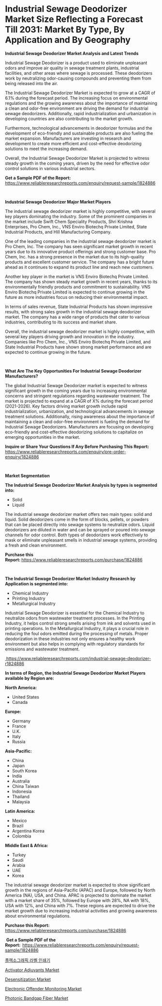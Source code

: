 <p><h1>Industrial Sewage Deodorizer Market Size Reflecting a Forecast Till 2031: Market By Type, By Application and By Geography</h1></p><p><strong>Industrial Sewage Deodorizer Market Analysis and Latest Trends</strong></p>
<p><p>Industrial Sewage Deodorizer is a product used to eliminate unpleasant odors and improve air quality in sewage treatment plants, industrial facilities, and other areas where sewage is processed. These deodorizers work by neutralizing odor-causing compounds and preventing them from being released into the air.</p><p>The Industrial Sewage Deodorizer Market is expected to grow at a CAGR of 6.1% during the forecast period. The increasing focus on environmental regulations and the growing awareness about the importance of maintaining a clean and odor-free environment are driving the demand for industrial sewage deodorizers. Additionally, rapid industrialization and urbanization in developing countries are also contributing to the market growth.</p><p>Furthermore, technological advancements in deodorizer formulas and the development of eco-friendly and sustainable products are also fueling the market expansion. Manufacturers are investing in research and development to create more efficient and cost-effective deodorizing solutions to meet the increasing demand.</p><p>Overall, the Industrial Sewage Deodorizer Market is projected to witness steady growth in the coming years, driven by the need for effective odor control solutions in various industrial sectors.</p></p>
<p><strong>Get a Sample PDF of the Report:&nbsp;</strong> <a href="https://www.reliableresearchreports.com/enquiry/request-sample/1824886">https://www.reliableresearchreports.com/enquiry/request-sample/1824886</a></p>
<p>&nbsp;</p>
<p><strong>Industrial Sewage Deodorizer Major Market Players</strong></p>
<p><p>The industrial sewage deodorizer market is highly competitive, with several key players dominating the industry. Some of the prominent companies in the market include Swift Chem Speciality Products, Shri Krishna Enterprises, Pro Chem, Inc., VNS Enviro Biotechq Private Limited, State Industrial Products, and Hill Manufacturing Company.</p><p>One of the leading companies in the industrial sewage deodorizer market is Pro Chem, Inc. The company has seen significant market growth in recent years due to its innovative product offerings and strong customer base. Pro Chem, Inc. has a strong presence in the market due to its high-quality products and excellent customer service. The company has a bright future ahead as it continues to expand its product line and reach new customers.</p><p>Another key player in the market is VNS Enviro Biotechq Private Limited. The company has shown steady market growth in recent years, thanks to its environmentally friendly products and commitment to sustainability. VNS Enviro Biotechq Private Limited is expected to continue growing in the future as more industries focus on reducing their environmental impact.</p><p>In terms of sales revenue, State Industrial Products has shown impressive results, with strong sales growth in the industrial sewage deodorizer market. The company has a wide range of products that cater to various industries, contributing to its success and market share.</p><p>Overall, the industrial sewage deodorizer market is highly competitive, with several key players driving growth and innovation in the industry. Companies like Pro Chem, Inc., VNS Enviro Biotechq Private Limited, and State Industrial Products have shown strong market performance and are expected to continue growing in the future.</p></p>
<p>&nbsp;</p>
<p><strong>What Are The Key Opportunities For Industrial Sewage Deodorizer Manufacturers?</strong></p>
<p><p>The global Industrial Sewage Deodorizer market is expected to witness significant growth in the coming years due to increasing environmental concerns and stringent regulations regarding wastewater treatment. The market is projected to expand at a CAGR of X% during the forecast period (2021-2026). Key factors driving market growth include rapid industrialization, urbanization, and technological advancements in sewage treatment solutions. Additionally, rising awareness about the importance of maintaining a clean and odor-free environment is fueling the demand for Industrial Sewage Deodorizers. Manufacturers are focusing on developing eco-friendly and cost-effective deodorizing solutions to capitalize on emerging opportunities in the market.</p></p>
<p><strong>Inquire or Share Your Questions If Any Before Purchasing This Report:</strong> <a href="https://www.reliableresearchreports.com/enquiry/pre-order-enquiry/1824886">https://www.reliableresearchreports.com/enquiry/pre-order-enquiry/1824886</a></p>
<p>&nbsp;</p>
<p><strong>Market Segmentation</strong></p>
<p><strong>The Industrial Sewage Deodorizer Market Analysis by types is segmented into:</strong></p>
<p><ul><li>Solid</li><li>Liquid</li></ul></p>
<p><p>The industrial sewage deodorizer market offers two main types: solid and liquid. Solid deodorizers come in the form of blocks, pellets, or powders that can be placed directly into sewage systems to neutralize odors. Liquid deodorizers are diluted in water and can be sprayed or poured into sewage channels for odor control. Both types of deodorizers work effectively to mask or eliminate unpleasant smells in industrial sewage systems, providing a fresh and clean environment.</p></p>
<p><strong>Purchase this Report:&nbsp;</strong><a href="https://www.reliableresearchreports.com/purchase/1824886">https://www.reliableresearchreports.com/purchase/1824886</a></p>
<p>&nbsp;</p>
<p><strong>The Industrial Sewage Deodorizer Market Industry Research by Application is segmented into:</strong></p>
<p><ul><li>Chemical Industry</li><li>Printing Industry</li><li>Metallurgical Industry</li></ul></p>
<p><p>Industrial Sewage Deodorizer is essential for the Chemical Industry to neutralize odors from wastewater treatment processes. In the Printing Industry, it helps control strong smells arising from ink and solvents used in printing operations. In the Metallurgical Industry, it plays a crucial role in reducing the foul odors emitted during the processing of metals. Proper deodorization in these industries not only ensures a healthy work environment but also helps in complying with regulatory standards for emissions and wastewater treatment.</p></p>
<p><a href="https://www.reliableresearchreports.com/industrial-sewage-deodorizer-r1824886">&nbsp;https://www.reliableresearchreports.com/industrial-sewage-deodorizer-r1824886</a></p>
<p><strong>In terms of Region, the Industrial Sewage Deodorizer Market Players available by Region are:</strong></p>
<p>
    <p> <strong> North America: </strong>
        <ul>
            <li>United States</li>
            <li>Canada</li>
        </ul>
        </p> 
    <p> <strong> Europe: </strong>
        <ul>
            <li>Germany</li>
            <li>France</li>
            <li>U.K.</li>
            <li>Italy</li>
            <li>Russia</li>
        </ul>
        </p> 
    <p> <strong> Asia-Pacific: </strong>
        <ul>
            <li>China</li>
            <li>Japan</li>
            <li>South Korea</li>
            <li>India</li>
            <li>Australia</li>
            <li>China Taiwan</li>
            <li>Indonesia</li>
            <li>Thailand</li>
            <li>Malaysia</li>
        </ul>
        </p> 
    <p> <strong> Latin America: </strong>
        <ul>
            <li>Mexico</li>
            <li>Brazil</li>
            <li>Argentina Korea</li>
            <li>Colombia</li>
        </ul>
        </p> 
    <p> <strong> Middle East & Africa: </strong>
        <ul>
            <li>Turkey</li>
            <li>Saudi</li>
            <li>Arabia</li>
            <li>UAE</li>
            <li>Korea</li>
        </ul>
    </p>
    </p>
<p><p>The industrial sewage deodorizer market is expected to show significant growth in the regions of Asia-Pacific (APAC) and Europe, followed by North America (NA), USA, and China. APAC is projected to dominate the market with a market share of 35%, followed by Europe with 28%, NA with 18%, USA with 12%, and China with 7%. These regions are expected to drive the market growth due to increasing industrial activities and growing awareness about environmental regulations.</p></p>
<p><strong>Purchase this Report: </strong><a href="https://www.reliableresearchreports.com/purchase/1824886">https://www.reliableresearchreports.com/purchase/1824886</a></p>
<p>&nbsp;<strong>Get a Sample PDF of the Report:&nbsp;&nbsp;</strong><a href="https://www.reliableresearchreports.com/enquiry/request-sample/1824886">https://www.reliableresearchreports.com/enquiry/request-sample/1824886</a></p>
<p><strong></strong></p>
<p><p><a href="https://medium.com/@gabrielblanda5656/%EA%B8%80%EB%A1%9C%EB%B2%8C-%ED%94%8C%EB%A0%89%EC%86%8C%EA%B7%B8%EB%9E%98%ED%94%BD-%EB%9D%BC%EB%B2%A8-%EC%9D%B8%EC%87%84%EA%B8%B0-%EC%8B%9C%EC%9E%A5-%EC%A0%90%EC%9C%A0%EC%9C%A8-%EB%B0%8F-%EC%84%B1%EC%9E%A5-%EA%B8%B0%ED%9A%8C-%EB%B0%8F-%EC%8B%9C%EC%9E%A5-%EA%B7%9C%EB%AA%A8%EB%8A%94-2024%EB%85%84%EB%B6%80%ED%84%B0-2031%EB%85%84%EA%B9%8C%EC%A7%80-14-8-%EC%9D%98-cagr%EB%A1%9C-%EC%84%B1%EC%9E%A5%ED%95%98%EA%B3%A0-%EC%9E%88%EC%8A%B5%EB%8B%88%EB%8B%A4-0393ff7af494">플렉소그래픽 라벨 인쇄기</a></p><p><a href="https://github.com/philipWolf32/Market-Research-Report-List-1/blob/main/activator-adjuvants-market.md">Activator Adjuvants Market</a></p><p><a href="https://www.linkedin.com/pulse/insights-desensitization-industry-market-financial-status-ft3ce">Desensitization Market</a></p><p><a href="https://medium.com/@patriciahanson2013/electronic-offender-monitoring-market-size-growth-and-industry-analysis-by-market-segmentation-9e02ae96e02d">Electronic Offender Monitoring Market</a></p><p><a href="https://medium.com/@susanwest38/photonic-bandgap-fiber-market-trends-focusing-on-photonic-bandgap-fiber-market-insight-and-462a56950550">Photonic Bandgap Fiber Market</a></p></p>